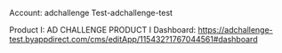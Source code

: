 Account: adchallenge
Test-adchallenge-test

Product I: AD CHALLENGE PRODUCT I
Dashboard:
https://adchallenge-test.byappdirect.com/cms/editApp/115432?1767044561#dashboard
